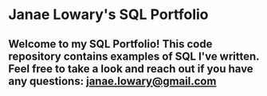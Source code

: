 # Janae Lowary's SQL Portfolio

## Welcome to my SQL Portfolio! This code repository contains examples of SQL I've written. Feel free to take a look and reach out if you have any questions: janae.lowary@gmail.com
